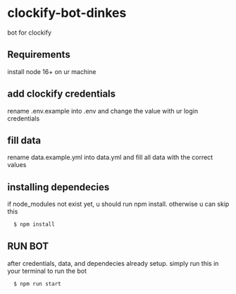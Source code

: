 # clockify-bot-dinkes
bot for clockify

## Requirements
install node 16+ on ur machine

## add clockify credentials
rename .env.example into .env
and change the value with ur login credentials

## fill data
rename data.example.yml into data.yml
and fill all data with the correct values

## installing dependecies
if node_modules not exist yet, u should run npm install. otherwise u can skip this
```bash
  $ npm install
```

## RUN BOT
after credentials, data, and dependecies already setup. simply run this in your terminal to run the bot
```bash
  $ npm run start
```
